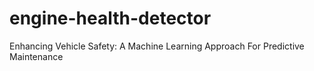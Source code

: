 # engine-health-detector
Enhancing Vehicle Safety: A Machine Learning Approach For Predictive Maintenance
